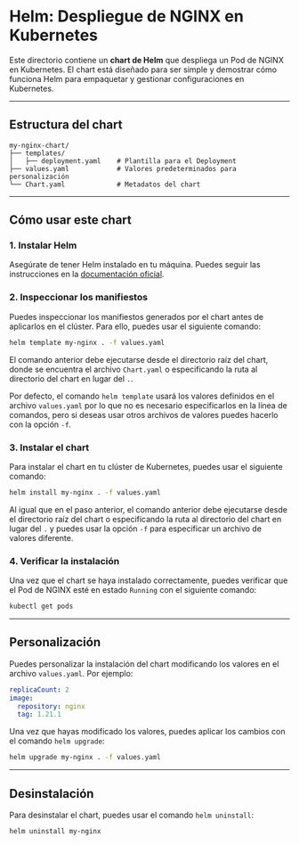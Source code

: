 # Helm: Despliegue de NGINX en Kubernetes

Este directorio contiene un **chart de Helm** que despliega un Pod de NGINX en Kubernetes. El chart está diseñado para ser simple y demostrar cómo funciona Helm para empaquetar y gestionar configuraciones en Kubernetes.

---

## Estructura del chart

```plaintext
my-nginx-chart/
├── templates/
│   ├── deployment.yaml    # Plantilla para el Deployment
├── values.yaml            # Valores predeterminados para personalización
└── Chart.yaml             # Metadatos del chart
```

---

## Cómo usar este chart

### 1. Instalar Helm

Asegúrate de tener Helm instalado en tu máquina. Puedes seguir las instrucciones en la [documentación oficial](https://helm.sh/docs/intro/install/).

### 2. Inspeccionar los manifiestos

Puedes inspeccionar los manifiestos generados por el chart antes de aplicarlos en el clúster. Para ello, puedes usar el siguiente comando:

```bash
helm template my-nginx . -f values.yaml
```

El comando anterior debe ejecutarse desde el directorio raíz del chart, donde se encuentra el archivo `Chart.yaml` o especificando la ruta al directorio del chart en lugar del `.`.

Por defecto, el comando `helm template` usará los valores definidos en el archivo `values.yaml` por lo que no es necesario especificarlos en la línea de comandos, pero si deseas usar otros archivos de valores puedes hacerlo con la opción `-f`.

### 3. Instalar el chart

Para instalar el chart en tu clúster de Kubernetes, puedes usar el siguiente comando:

```bash
helm install my-nginx . -f values.yaml
```

Al igual que en el paso anterior, el comando anterior debe ejecutarse desde el directorio raíz del chart o especificando la ruta al directorio del chart en lugar del `.` y puedes usar la opción `-f` para especificar un archivo de valores diferente.

### 4. Verificar la instalación

Una vez que el chart se haya instalado correctamente, puedes verificar que el Pod de NGINX esté en estado `Running` con el siguiente comando:

```bash
kubectl get pods
```

---

## Personalización

Puedes personalizar la instalación del chart modificando los valores en el archivo `values.yaml`. Por ejemplo:

```yaml
replicaCount: 2
image:
  repository: nginx
  tag: 1.21.1
```

Una vez que hayas modificado los valores, puedes aplicar los cambios con el comando `helm upgrade`:

```bash
helm upgrade my-nginx . -f values.yaml
```

---

## Desinstalación

Para desinstalar el chart, puedes usar el comando `helm uninstall`:

```bash
helm uninstall my-nginx
```
